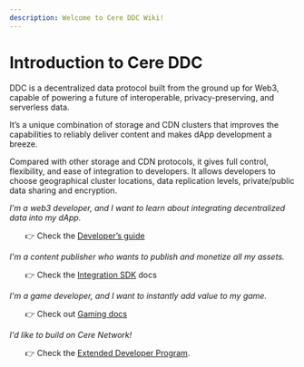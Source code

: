 ```yaml
---
description: Welcome to Cere DDC Wiki!
---
```



# Introduction to Cere DDC

DDC is a decentralized data protocol built from the ground up for Web3, capable of powering a future of interoperable, privacy-preserving, and serverless data.

It’s a unique combination of storage and CDN clusters that improves the capabilities to reliably deliver content and makes dApp development a breeze.

Compared with other storage and CDN protocols, it gives full control, flexibility, and ease of integration to developers. It allows developers to choose geographical cluster locations, data replication levels, private/public data sharing and encryption.

*I’m a web3 developer, and I want to learn about integrating decentralized data into my dApp.*

&nbsp;&nbsp;&nbsp;&nbsp;&nbsp;&nbsp; 👉 Check the [Developer’s guide](ddc/developer-guide)

*I'm a content publisher who wants to publish and monetize all my assets.*

&nbsp;&nbsp;&nbsp;&nbsp;&nbsp;&nbsp; 👉 Check the [Integration SDK](ddc/integration/integration-sdk.md) docs

*I'm a game developer, and I want to instantly add value to my game.*

&nbsp;&nbsp;&nbsp;&nbsp;&nbsp;&nbsp; 👉 Check out [Gaming docs](other/gaming.md)

*I'd like to build on Cere Network!*

&nbsp;&nbsp;&nbsp;&nbsp;&nbsp;&nbsp; 👉 Check the [Extended Developer Program](edp/overview.md).
